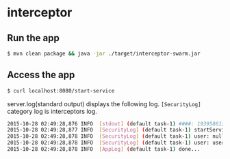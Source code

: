 # interceptor

## Run the app

``` sh
$ mvn clean package && java -jar ./target/interceptor-swarm.jar
```

## Access the app

``` sh
$ curl localhost:8080/start-service
```

server.log(standard output) displays the following log. `[SecurityLog]` category log is interceptors log.

```sh
2015-10-28 02:49:28,876 INFO  [stdout] (default task-1) ####: 1939586130
2015-10-28 02:49:28,877 INFO  [SecurityLog] (default task-1) startService is accessed!
2015-10-28 02:49:28,878 INFO  [SecurityLog] (default task-1) user: null
2015-10-28 02:49:28,878 INFO  [SecurityLog] (default task-1) user: user1
2015-10-28 02:49:28,878 INFO  [AppLog] (default task-1) done...
```
